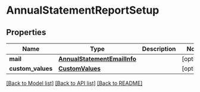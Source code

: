 # AnnualStatementReportSetup

## Properties
Name | Type | Description | Notes
------------ | ------------- | ------------- | -------------
**mail** | [**AnnualStatementEmailInfo**](AnnualStatementEmailInfo.md) |  | [optional] 
**custom_values** | [**CustomValues**](CustomValues.md) |  | [optional] 

[[Back to Model list]](../README.md#documentation-for-models) [[Back to API list]](../README.md#documentation-for-api-endpoints) [[Back to README]](../README.md)

